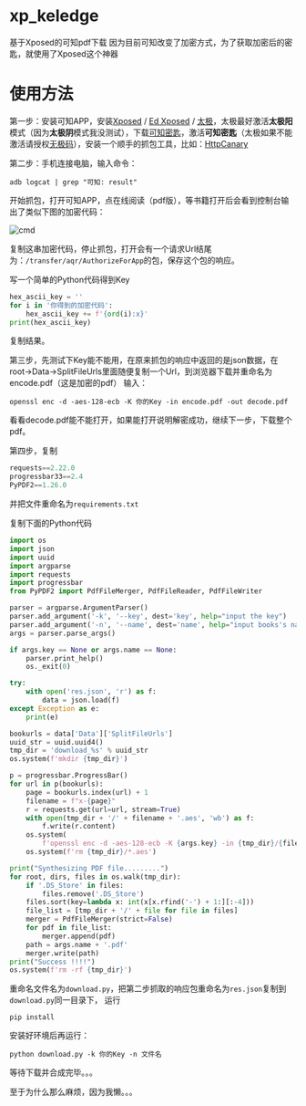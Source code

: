 # xp_keledge
基于Xposed的可知pdf下载
因为目前可知改变了加密方式，为了获取加密后的密匙，就使用了Xposed这个神器

# 使用方法
第一步：安装可知APP，安装[Xposed](https://github.com/rovo89/Xposed) / [Ed Xposed](https://github.com/ElderDrivers/EdXposed) / [太极](https://taichi.cool/zh/)，太极最好激活**太极阳**模式（因为**太极阴**模式我没测试），下载[可知密匙](https://github.com/zzyandzzy/xp_keledge/raw/master/app/release/app-release.apk)，激活**可知密匙**（太极如果不能激活请授权[无极码](https://taichi.cool/zh/doc/how-to-debug.html)），安装一个顺手的抓包工具，比如：[HttpCanary](https://github.com/MegatronKing/HttpCanary)

第二步：手机连接电脑，输入命令：

```
adb logcat | grep "可知: result"
```

开始抓包，打开可知APP，点在线阅读（pdf版），等书籍打开后会看到控制台输出了类似下图的加密代码：

![cmd](https://github.com/zzyandzzy/xp_keledge/raw/master/images/1.png)

复制这串加密代码，停止抓包，打开会有一个请求Url结尾为：`/transfer/aqr/AuthorizeForApp`的包，保存这个包的响应。

写一个简单的Python代码得到Key

```python
hex_ascii_key = ''
for i in '你得到的加密代码':
    hex_ascii_key += f'{ord(i):x}'
print(hex_ascii_key)
```

复制结果。

第三步，先测试下Key能不能用，在原来抓包的响应中返回的是json数据，在root->Data->SplitFileUrls里面随便复制一个Url，到浏览器下载并重命名为encode.pdf（这是加密的pdf）
输入：

```
openssl enc -d -aes-128-ecb -K 你的Key -in encode.pdf -out decode.pdf
```

看看decode.pdf能不能打开，如果能打开说明解密成功，继续下一步，下载整个pdf。

第四步，复制

```python
requests==2.22.0
progressbar33==2.4
PyPDF2==1.26.0
```

并把文件重命名为`requirements.txt`

复制下面的Python代码

```python
import os
import json
import uuid
import argparse
import requests
import progressbar
from PyPDF2 import PdfFileMerger, PdfFileReader, PdfFileWriter

parser = argparse.ArgumentParser()
parser.add_argument('-k', '--key', dest='key', help="input the key")
parser.add_argument('-n', '--name', dest='name', help="input books's name")
args = parser.parse_args()

if args.key == None or args.name == None:
    parser.print_help()
    os._exit(0)

try:
    with open('res.json', 'r') as f:
        data = json.load(f)
except Exception as e:
    print(e)

bookurls = data['Data']['SplitFileUrls']
uuid_str = uuid.uuid4()
tmp_dir = 'download_%s' % uuid_str
os.system(f'mkdir {tmp_dir}')

p = progressbar.ProgressBar()
for url in p(bookurls):
    page = bookurls.index(url) + 1
    filename = f"x-{page}"
    r = requests.get(url=url, stream=True)
    with open(tmp_dir + '/' + filename + '.aes', 'wb') as f:
        f.write(r.content)
    os.system(
        f'openssl enc -d -aes-128-ecb -K {args.key} -in {tmp_dir}/{filename}.aes -out {tmp_dir}/{filename}.pdf')
    os.system(f'rm {tmp_dir}/*.aes')

print("Synthesizing PDF file.........")
for root, dirs, files in os.walk(tmp_dir):
    if '.DS_Store' in files:
        files.remove('.DS_Store')
    files.sort(key=lambda x: int(x[x.rfind('-') + 1:][:-4]))
    file_list = [tmp_dir + '/' + file for file in files]
    merger = PdfFileMerger(strict=False)
    for pdf in file_list:
        merger.append(pdf)
    path = args.name + '.pdf'
    merger.write(path)
print("Success !!!!")
os.system(f'rm -rf {tmp_dir}')
```

重命名文件名为`download.py`，把第二步抓取的响应包重命名为`res.json`复制到`download.py`同一目录下，
运行

```
pip install
```

安装好环境后再运行：

```
python download.py -k 你的Key -n 文件名
```

等待下载并合成完毕。。。

至于为什么那么麻烦，因为我懒。。。